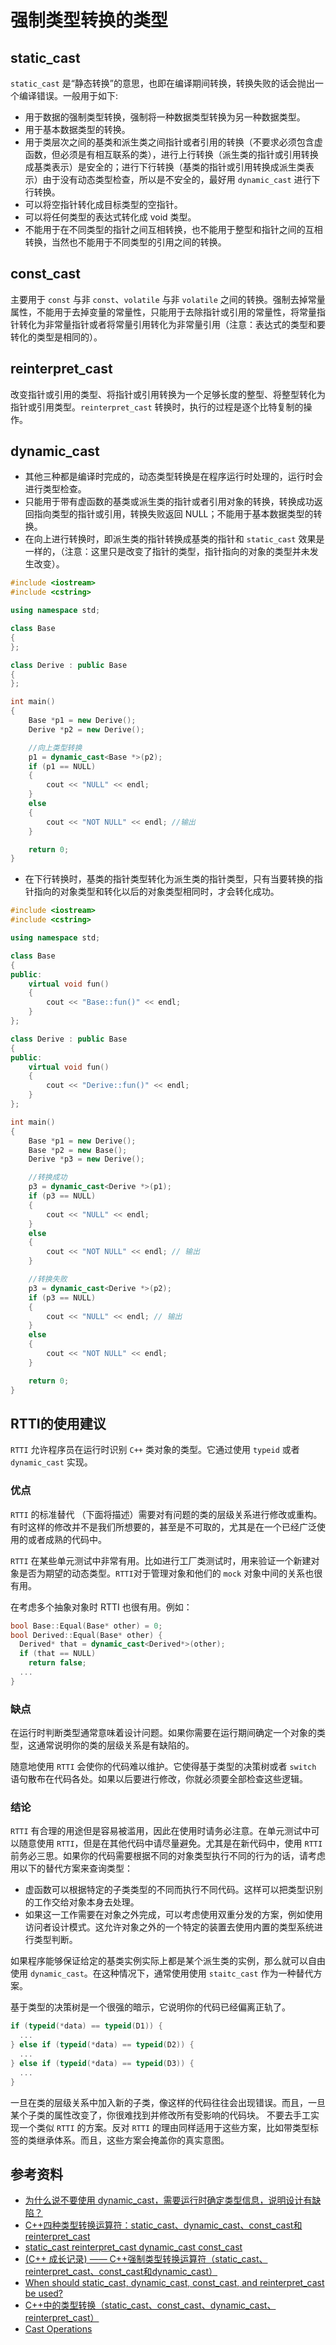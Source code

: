 # 强制类型转换的类型

## static_cast

`static_cast` 是“静态转换”的意思，也即在编译期间转换，转换失败的话会抛出一个编译错误。一般用于如下:

- 用于数据的强制类型转换，强制将一种数据类型转换为另一种数据类型。
- 用于基本数据类型的转换。
- 用于类层次之间的基类和派生类之间指针或者引用的转换（不要求必须包含虚函数，但必须是有相互联系的类），进行上行转换（派生类的指针或引用转换成基类表示）是安全的；进行下行转换（基类的指针或引用转换成派生类表示）由于没有动态类型检查，所以是不安全的，最好用 `dynamic_cast` 进行下行转换。
- 可以将空指针转化成目标类型的空指针。
- 可以将任何类型的表达式转化成 void 类型。
- 不能用于在不同类型的指针之间互相转换，也不能用于整型和指针之间的互相转换，当然也不能用于不同类型的引用之间的转换。

## const_cast

主要用于 `const` 与非 `const`、`volatile` 与非 `volatile` 之间的转换。强制去掉常量属性，不能用于去掉变量的常量性，只能用于去除指针或引用的常量性，将常量指针转化为非常量指针或者将常量引用转化为非常量引用（注意：表达式的类型和要转化的类型是相同的）。

## reinterpret_cast

改变指针或引用的类型、将指针或引用转换为一个足够长度的整型、将整型转化为指针或引用类型。`reinterpret_cast` 转换时，执行的过程是逐个比特复制的操作。

## dynamic_cast

- 其他三种都是编译时完成的，动态类型转换是在程序运行时处理的，运行时会进行类型检查。
- 只能用于带有虚函数的基类或派生类的指针或者引用对象的转换，转换成功返回指向类型的指针或引用，转换失败返回 NULL；不能用于基本数据类型的转换。
- 在向上进行转换时，即派生类的指针转换成基类的指针和 `static_cast` 效果是一样的，（注意：这里只是改变了指针的类型，指针指向的对象的类型并未发生改变）。

```cpp
#include <iostream>
#include <cstring>

using namespace std;

class Base
{
};

class Derive : public Base
{
};

int main()
{
    Base *p1 = new Derive();
    Derive *p2 = new Derive();

    //向上类型转换
    p1 = dynamic_cast<Base *>(p2);
    if (p1 == NULL)
    {
        cout << "NULL" << endl;
    }
    else
    {
        cout << "NOT NULL" << endl; //输出
    }

    return 0;
}
```

- 在下行转换时，基类的指针类型转化为派生类的指针类型，只有当要转换的指针指向的对象类型和转化以后的对象类型相同时，才会转化成功。

```cpp
#include <iostream>
#include <cstring>

using namespace std;

class Base
{
public:
    virtual void fun()
    {
        cout << "Base::fun()" << endl;
    }
};

class Derive : public Base
{
public:
    virtual void fun()
    {
        cout << "Derive::fun()" << endl;
    }
};

int main()
{
    Base *p1 = new Derive();
    Base *p2 = new Base();
    Derive *p3 = new Derive();

    //转换成功
    p3 = dynamic_cast<Derive *>(p1);
    if (p3 == NULL)
    {
        cout << "NULL" << endl;
    }
    else
    {
        cout << "NOT NULL" << endl; // 输出
    }

    //转换失败
    p3 = dynamic_cast<Derive *>(p2);
    if (p3 == NULL)
    {
        cout << "NULL" << endl; // 输出
    }
    else
    {
        cout << "NOT NULL" << endl;
    }

    return 0;
}
```

## RTTI的使用建议

`RTTI` 允许程序员在运行时识别 `C++` 类对象的类型。它通过使用 `typeid` 或者`dynamic_cast` 实现。

### 优点

`RTTI` 的标准替代 （下面将描述）需要对有问题的类的层级关系进行修改或重构。有时这样的修改并不是我们所想要的，甚至是不可取的，尤其是在一个已经广泛使用的或者成熟的代码中。

`RTTI` 在某些单元测试中非常有用。比如进行工厂类测试时，用来验证一个新建对象是否为期望的动态类型。`RTTI`对于管理对象和他们的 `mock` 对象中间的关系也很有用。

在考虑多个抽象对象时 RTTI 也很有用。例如：

```cpp
bool Base::Equal(Base* other) = 0;
bool Derived::Equal(Base* other) {
  Derived* that = dynamic_cast<Derived*>(other);
  if (that == NULL)
    return false;
  ...
}
```

### 缺点

在运行时判断类型通常意味着设计问题。如果你需要在运行期间确定一个对象的类型，这通常说明你的类的层级关系是有缺陷的。

随意地使用 `RTTI` 会使你的代码难以维护。它使得基于类型的决策树或者 `switch` 语句散布在代码各处。如果以后要进行修改，你就必须要全部检查这些逻辑。

### 结论

`RTTI` 有合理的用途但是容易被滥用，因此在使用时请务必注意。在单元测试中可以随意使用 `RTTI`，但是在其他代码中请尽量避免。尤其是在新代码中，使用 `RTTI` 前务必三思。如果你的代码需要根据不同的对象类型执行不同的行为的话，请考虑用以下的替代方案来查询类型：

- 虚函数可以根据特定的子类类型的不同而执行不同代码。这样可以把类型识别的工作交给对象本身去处理。
- 如果这一工作需要在对象之外完成，可以考虑使用双重分发的方案，例如使用访问者设计模式。这允许对象之外的一个特定的装置去使用内置的类型系统进行类型判断。

如果程序能够保证给定的基类实例实际上都是某个派生类的实例，那么就可以自由使用 `dynamic_cast`。在这种情况下，通常使用使用 `staitc_cast` 作为一种替代方案。

基于类型的决策树是一个很强的暗示，它说明你的代码已经偏离正轨了。

```cpp
if (typeid(*data) == typeid(D1)) {
  ...
} else if (typeid(*data) == typeid(D2)) {
  ...
} else if (typeid(*data) == typeid(D3)) {
  ...
}
```

一旦在类的层级关系中加入新的子类，像这样的代码往往会出现错误。而且，一旦某个子类的属性改变了，你很难找到并修改所有受影响的代码块。
不要去手工实现一个类似 `RTTI` 的方案。反对 `RTTI` 的理由同样适用于这些方案，比如带类型标签的类继承体系。而且，这些方案会掩盖你的真实意图。

## 参考资料

- [为什么说不要使用 dynamic_cast，需要运行时确定类型信息，说明设计有缺陷？](https://www.zhihu.com/question/22445339)
- [C++四种类型转换运算符：static_cast、dynamic_cast、const_cast和reinterpret_cast](http://c.biancheng.net/cpp/biancheng/view/3297.html)
- [static_cast reinterpret_cast dynamic_cast const_cast](https://zhuanlan.zhihu.com/p/352766472)
- [(C++ 成长记录) —— C++强制类型转换运算符（static_cast、reinterpret_cast、const_cast和dynamic_cast）](https://zhuanlan.zhihu.com/p/368267441)
- [When should static_cast, dynamic_cast, const_cast, and reinterpret_cast be used?](https://stackoverflow.com/questions/332030/when-should-static-cast-dynamic-cast-const-cast-and-reinterpret-cast-be-used)
- [C++中的类型转换（static_cast、const_cast、dynamic_cast、reinterpret_cast）](https://blog.csdn.net/u012611878/article/details/78992132)
- [Cast Operations](https://docs.oracle.com/cd/E19422-01/819-3690/Cast.html)

